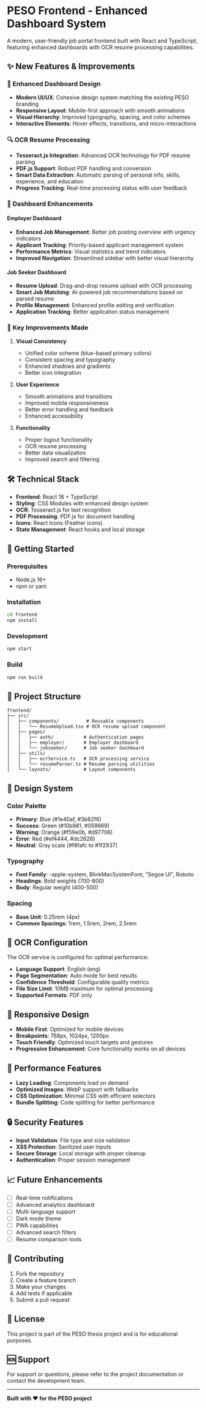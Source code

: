 # PESO Frontend - Enhanced Dashboard System

A modern, user-friendly job portal frontend built with React and TypeScript, featuring enhanced dashboards with OCR resume processing capabilities.

## ✨ New Features & Improvements

### 🎨 Enhanced Dashboard Design
- **Modern UI/UX**: Cohesive design system matching the existing PESO branding
- **Responsive Layout**: Mobile-first approach with smooth animations
- **Visual Hierarchy**: Improved typography, spacing, and color schemes
- **Interactive Elements**: Hover effects, transitions, and micro-interactions

### 🔍 OCR Resume Processing
- **Tesseract.js Integration**: Advanced OCR technology for PDF resume parsing
- **PDF.js Support**: Robust PDF handling and conversion
- **Smart Data Extraction**: Automatic parsing of personal info, skills, experience, and education
- **Progress Tracking**: Real-time processing status with user feedback

### 🚀 Dashboard Enhancements

#### Employer Dashboard
- **Enhanced Job Management**: Better job posting overview with urgency indicators
- **Applicant Tracking**: Priority-based applicant management system
- **Performance Metrics**: Visual statistics and trend indicators
- **Improved Navigation**: Streamlined sidebar with better visual hierarchy

#### Job Seeker Dashboard
- **Resume Upload**: Drag-and-drop resume upload with OCR processing
- **Smart Job Matching**: AI-powered job recommendations based on parsed resume
- **Profile Management**: Enhanced profile editing and verification
- **Application Tracking**: Better application status management

### 🎯 Key Improvements Made

1. **Visual Consistency**
   - Unified color scheme (blue-based primary colors)
   - Consistent spacing and typography
   - Enhanced shadows and gradients
   - Better icon integration

2. **User Experience**
   - Smooth animations and transitions
   - Improved mobile responsiveness
   - Better error handling and feedback
   - Enhanced accessibility

3. **Functionality**
   - Proper logout functionality
   - OCR resume processing
   - Better data visualization
   - Improved search and filtering

## 🛠️ Technical Stack

- **Frontend**: React 18 + TypeScript
- **Styling**: CSS Modules with enhanced design system
- **OCR**: Tesseract.js for text recognition
- **PDF Processing**: PDF.js for document handling
- **Icons**: React Icons (Feather icons)
- **State Management**: React hooks and local storage

## 🚀 Getting Started

### Prerequisites
- Node.js 16+ 
- npm or yarn

### Installation
```bash
cd frontend
npm install
```

### Development
```bash
npm start
```

### Build
```bash
npm run build
```

## 📁 Project Structure

```
frontend/
├── src/
│   ├── components/          # Reusable components
│   │   └── ResumeUpload.tsx # OCR resume upload component
│   ├── pages/
│   │   ├── auth/           # Authentication pages
│   │   ├── employer/       # Employer dashboard
│   │   └── jobseeker/      # Job seeker dashboard
│   ├── utils/
│   │   ├── ocrService.ts   # OCR processing service
│   │   └── resumeParser.ts # Resume parsing utilities
│   └── layouts/            # Layout components
```

## 🎨 Design System

### Color Palette
- **Primary**: Blue (#1e40af, #3b82f6)
- **Success**: Green (#10b981, #059669)
- **Warning**: Orange (#f59e0b, #d97706)
- **Error**: Red (#ef4444, #dc2626)
- **Neutral**: Gray scale (#f8fafc to #1f2937)

### Typography
- **Font Family**: -apple-system, BlinkMacSystemFont, "Segoe UI", Roboto
- **Headings**: Bold weights (700-800)
- **Body**: Regular weight (400-500)

### Spacing
- **Base Unit**: 0.25rem (4px)
- **Common Spacings**: 1rem, 1.5rem, 2rem, 2.5rem

## 🔧 OCR Configuration

The OCR service is configured for optimal performance:

- **Language Support**: English (eng)
- **Page Segmentation**: Auto mode for best results
- **Confidence Threshold**: Configurable quality metrics
- **File Size Limit**: 10MB maximum for optimal processing
- **Supported Formats**: PDF only

## 📱 Responsive Design

- **Mobile First**: Optimized for mobile devices
- **Breakpoints**: 768px, 1024px, 1200px
- **Touch Friendly**: Optimized touch targets and gestures
- **Progressive Enhancement**: Core functionality works on all devices

## 🚀 Performance Features

- **Lazy Loading**: Components load on demand
- **Optimized Images**: WebP support with fallbacks
- **CSS Optimization**: Minimal CSS with efficient selectors
- **Bundle Splitting**: Code splitting for better performance

## 🔒 Security Features

- **Input Validation**: File type and size validation
- **XSS Protection**: Sanitized user inputs
- **Secure Storage**: Local storage with proper cleanup
- **Authentication**: Proper session management

## 📈 Future Enhancements

- [ ] Real-time notifications
- [ ] Advanced analytics dashboard
- [ ] Multi-language support
- [ ] Dark mode theme
- [ ] PWA capabilities
- [ ] Advanced search filters
- [ ] Resume comparison tools

## 🤝 Contributing

1. Fork the repository
2. Create a feature branch
3. Make your changes
4. Add tests if applicable
5. Submit a pull request

## 📄 License

This project is part of the PESO thesis project and is for educational purposes.

## 🆘 Support

For support or questions, please refer to the project documentation or contact the development team.

---

**Built with ❤️ for the PESO project**
